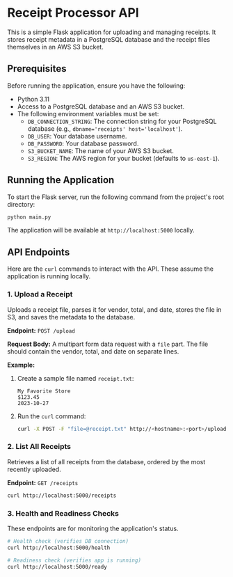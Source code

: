 # Receipt Processor API

This is a simple Flask application for uploading and managing receipts. It stores receipt metadata in a PostgreSQL database and the receipt files themselves in an AWS S3 bucket.

## Prerequisites

Before running the application, ensure you have the following:

*   Python 3.11
*   Access to a PostgreSQL database and an AWS S3 bucket.
*   The following environment variables must be set:
    *   `DB_CONNECTION_STRING`: The connection string for your PostgreSQL database (e.g., `dbname='receipts' host='localhost'`).
    *   `DB_USER`: Your database username.
    *   `DB_PASSWORD`: Your database password.
    *   `S3_BUCKET_NAME`: The name of your AWS S3 bucket.
    *   `S3_REGION`: The AWS region for your bucket (defaults to `us-east-1`).

## Running the Application

To start the Flask server, run the following command from the project's root directory:

```bash
python main.py
```

The application will be available at `http://localhost:5000` locally.

## API Endpoints

Here are the `curl` commands to interact with the API. These assume the application is running locally.

### 1. Upload a Receipt

Uploads a receipt file, parses it for vendor, total, and date, stores the file in S3, and saves the metadata to the database.

**Endpoint:** `POST /upload`

**Request Body:** A multipart form data request with a `file` part. The file should contain the vendor, total, and date on separate lines.

**Example:**

1.  Create a sample file named `receipt.txt`:

    ```
    My Favorite Store
    $123.45
    2023-10-27
    ```

2.  Run the `curl` command:

    ```bash
    curl -X POST -F "file=@receipt.txt" http://<hostname>:<port>/upload
    ```

### 2. List All Receipts

Retrieves a list of all receipts from the database, ordered by the most recently uploaded.

**Endpoint:** `GET /receipts`

```bash
curl http://localhost:5000/receipts
```

### 3. Health and Readiness Checks

These endpoints are for monitoring the application's status.

```bash
# Health check (verifies DB connection)
curl http://localhost:5000/health

# Readiness check (verifies app is running)
curl http://localhost:5000/ready
```

